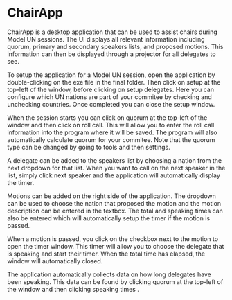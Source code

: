 # ChairApp

ChairApp is a desktop application that can be used to assist chairs during Model UN sessions. The UI displays all relevant information including quorum, primary and secondary speakers lists, and proposed motions. This information can then be displayed through a projector for all delegates to see.

To setup the application for a Model UN session, open the application by double-clicking on the exe file in the final folder. Then click on setup at the top-left of the window, before clicking on setup delegates. Here you can configure which UN nations are part of your commitee by checking and unchecking countries. Once completed you can close the setup window.

When the session starts you can click on quorum at the top-left of the window and then click on roll call. This will allow you to enter the roll call information into the program where it will be saved. The program will also automatically calculate quorum for your commitee. Note that the quorum type can be changed by going to tools and then settings.

A delegate can be added to the speakers list by choosing a nation from the next dropdown for that list. When you want to call on the next speaker in the list, simply click next speaker and the application will automatically display the timer.

Motions can be added on the right side of the application. The dropdown can be used to choose the nation that proposed the motion and the motion description can be entered in the textbox. The total and speaking times can also be entered which will automatically setup the timer if the motion is passed.

When a motion is passed, you click on the checkbox next to the motion to open the timer window. This timer will allow you to choose the delegate that is speaking and start their timer. When the total time has elapsed, the window will automatically closed.

The application automatically collects data on how long delegates have been speaking. This data can be found by clicking quorum at the top-left of the window and then clicking speaking times
.
